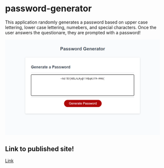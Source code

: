 # password-generator
 
This application randomly generates a password based on upper case lettering, lower case lettering, numebers, and special characters. Once the user answers the questionare, they are prompted with a password!

![Screenshot](/Develop/Screenshot_1.png)

## Link to published site!
[Link](https://jonathan0212.github.io/password-gen/)
